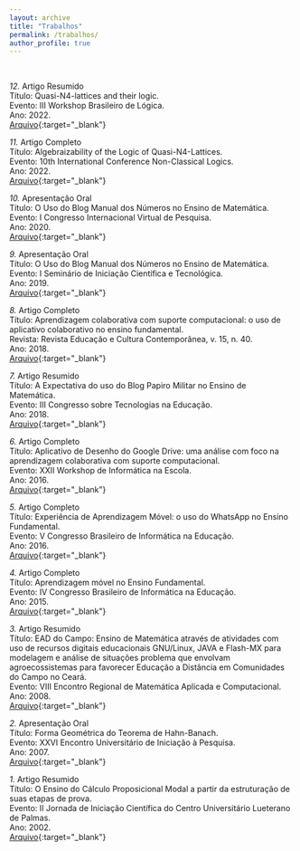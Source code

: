 ```yaml
---
layout: archive
title: "Trabalhos"
permalink: /trabalhos/
author_profile: true
---
```


<br />

*12.* Artigo Resumido <br />
Título: Quasi-N4-lattices and their logic. <br />
Evento: III Workshop Brasileiro de Lógica. <br />
Ano: 2022. <br />
[Arquivo](/assets/files/12_WBL.pdf){:target="_blank"}

*11.* Artigo Completo <br />
Título: Algebraizability of the Logic of Quasi-N4-Lattices. <br />
Evento: 10th International Conference Non-Classical Logics. <br />
Ano: 2022. <br />
[Arquivo](/assets/files/11_NCL.pdf){:target="_blank"}

*10.* Apresentação Oral <br />
Título: O Uso do Blog Manual dos Números no Ensino de Matemática. <br />
Evento: I Congresso Internacional Virtual de Pesquisa. <br />
Ano: 2020. <br />
[Arquivo](/assets/files/10_CONINP.pdf){:target="_blank"}

*9.* Apresentação Oral <br />
Título: O Uso do Blog Manual dos Números no Ensino de Matemática. <br />
Evento: I Seminário de Iniciação Científica e Tecnológica. <br />
Ano: 2019. <br />
[Arquivo](/assets/files/09_SEMIC.pdf){:target="_blank"}

*8.* Artigo Completo <br />
Título: Aprendizagem colaborativa com suporte computacional: o uso de aplicativo colaborativo no ensino fundamental. <br />
Revista: Revista Educação e Cultura Contemporânea, v. 15, n. 40. <br />
Ano: 2018. <br />
[Arquivo](/assets/files/08_RECC.pdf){:target="_blank"}

*7.* Artigo Resumido <br />
Título: A Expectativa do uso do Blog Papiro Militar no Ensino de Matemática. <br />
Evento: III Congresso sobre Tecnologias na Educação. <br />
Ano: 2018. <br />
[Arquivo](/assets/files/07_CTRL+E.pdf){:target="_blank"}

*6.* Artigo Completo <br />
Título: Aplicativo de Desenho do Google Drive: uma análise com foco na aprendizagem colaborativa com suporte computacional. <br />
Evento: XXII Workshop de Informática na Escola. <br />
Ano: 2016.<br />
[Arquivo](/assets/files/06_CBIE.pdf){:target="_blank"}

*5.* Artigo Completo <br />
Título: Experiência de Aprendizagem Móvel: o uso do WhatsApp no Ensino Fundamental. <br />
Evento: V Congresso Brasileiro de Informática na Educação. <br />
Ano: 2016. <br />
[Arquivo](/assets/files/05_CBIE.pdf){:target="_blank"}

*4.* Artigo Completo <br />
Título: Aprendizagem móvel no Ensino Fundamental. <br />
Evento: IV Congresso Brasileiro de Informática na Educação. <br />
Ano: 2015. <br />
[Arquivo](/assets/files/04_CBIE.pdf){:target="_blank"}

*3.* Artigo Resumido <br />
Título: EAD do Campo: Ensino de Matemática através de atividades com uso de recursos digitais educacionais GNU/Linux, JAVA e Flash-MX para modelagem e análise de situações problema que envolvam agroecossistemas para favorecer Educação a Distância em Comunidades do Campo no Ceará. <br />
Evento: VIII Encontro Regional de Matemática Aplicada e Computacional. <br />
Ano: 2008. <br />
[Arquivo](/assets/files/03_ERMAC.pdf){:target="_blank"}

*2.* Apresentação Oral <br />
Título: Forma Geométrica do Teorema de Hahn-Banach. <br />
Evento: XXVI Encontro Universitário de Iniciação à Pesquisa. <br />
Ano: 2007. <br />
[Arquivo](/assets/files/02_EUIP.pdf){:target="_blank"}

*1.* Artigo Resumido <br />
Título: O Ensino do Cálculo Proposicional Modal a partir da estruturação de suas etapas de prova. <br />
Evento: II Jornada de Iniciação Científica do Centro Universitário Lueterano de Palmas. <br />
Ano: 2002. <br />
[Arquivo](/assets/files/01_JIC.pdf){:target="_blank"}
